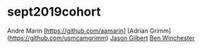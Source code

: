 # sept2019cohort
Andre Marin [https://github.com/aamarin]
[Adrian Grimm] (https://github.com/usmcamgrimm)
[Jason Gilbert](https://github.com/gilbertjusmc)
[Ben Winchester](http://github.com/bmw2621)
